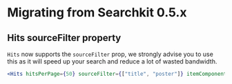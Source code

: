 # Migrating from Searchkit 0.5.x

## Hits sourceFilter property
`Hits` now supports the `sourceFilter` prop, we strongly advise you to use this as it will speed up your search and reduce a lot of wasted bandwidth.
```jsx
<Hits hitsPerPage={50} sourceFilter={["title", "poster"]} itemComponent={HitItem}/>
```
